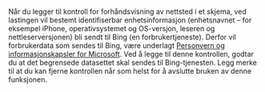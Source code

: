 Når du legger til kontroll for forhåndsvisning av nettsted i et skjema, ved lastingen vil bestemt identifiserbar enhetsinformasjon (enhetsnavnet – for eksempel iPhone, operativsystemet og OS-versjon, leseren og nettleserversjonen) bli sendt til Bing (en forbrukertjeneste). Derfor vil forbrukerdata som sendes til Bing, være underlagt [Personvern og informasjonskapsler for Microsoft](http://go.microsoft.com/fwlink/p/?LinkID=521839). Ved å legge til denne kontrollen, godtar du at det begrensede datasettet skal sendes til Bing-tjenesten. Legg merke til at du kan fjerne kontrollen når som helst for å avslutte bruken av denne funksjonen.